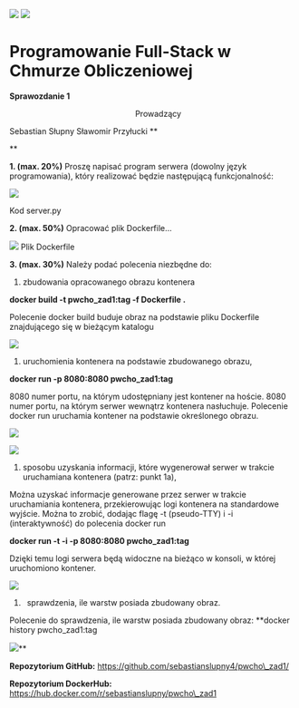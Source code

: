 ﻿![](./screenshoty/Aspose.Words.1d35b0d7-c9b0-4d8a-9bbe-6a9e4c5f230f.001.png)
![](./screenshoty/Aspose.Words.1d35b0d7-c9b0-4d8a-9bbe-6a9e4c5f230f.002.png)
# <a name="_d9gva4ohikyd"></a><a name="_nle527xs3ni2"></a>Programowanie Full-Stack w Chmurze Obliczeniowej 
**Sprawozdanie 1**


`								`Prowadzący 

Sebastian Słupny						Sławomir Przyłucki
**



**


**1. (max. 20%)** 
Proszę napisać program serwera (dowolny język programowania), który realizować będzie następującą funkcjonalność:


![](./screenshoty/Aspose.Words.1d35b0d7-c9b0-4d8a-9bbe-6a9e4c5f230f.003.png)

Kod server.py


**2. (max. 50%)** 
Opracować plik Dockerfile…

![](./screenshoty/Aspose.Words.1d35b0d7-c9b0-4d8a-9bbe-6a9e4c5f230f.004.png)
Plik Dockerfile

**3. (max. 30%)** 
Należy podać polecenia niezbędne do: 

1. zbudowania opracowanego obrazu kontenera

**docker build -t pwcho\_zad1:tag -f Dockerfile .**

Polecenie docker build buduje obraz na podstawie pliku Dockerfile znajdującego się w bieżącym katalogu

![](./screenshoty/Aspose.Words.1d35b0d7-c9b0-4d8a-9bbe-6a9e4c5f230f.005.png)

1. uruchomienia kontenera na podstawie zbudowanego obrazu, 

**docker run -p 8080:8080 pwcho\_zad1:tag**

8080 numer portu, na którym udostępniany jest kontener na hoście. 8080 numer portu, na którym serwer wewnątrz kontenera nasłuchuje. Polecenie docker run uruchamia kontener na podstawie określonego obrazu.


![](./screenshoty/Aspose.Words.1d35b0d7-c9b0-4d8a-9bbe-6a9e4c5f230f.006.png)


![](Aspose.Words.1d35b0d7-c9b0-4d8a-9bbe-6a9e4c5f230f.007.png)

1. sposobu uzyskania informacji, które wygenerował serwer w trakcie uruchamiana kontenera (patrz: punkt 1a), 

Można uzyskać informacje generowane przez serwer w trakcie uruchamiania kontenera, przekierowując logi kontenera na standardowe wyjście. Można to zrobić, dodając flagę -t (pseudo-TTY) i -i (interaktywność) do polecenia docker run

**docker run -t -i -p 8080:8080 pwcho\_zad1:tag**


Dzięki temu logi serwera będą widoczne na bieżąco w konsoli, w której uruchomiono kontener.

![](./screenshoty/Aspose.Words.1d35b0d7-c9b0-4d8a-9bbe-6a9e4c5f230f.008.png)


1. ` `sprawdzenia, ile warstw posiada zbudowany obraz.

Polecenie do sprawdzenia, ile warstw posiada zbudowany obraz:
**docker history pwcho\_zad1:tag


![](./screenshoty/Aspose.Words.1d35b0d7-c9b0-4d8a-9bbe-6a9e4c5f230f.009.png)**



**Repozytorium GitHub:** https://github.com/sebastianslupny4/pwcho\_zad1/

**Repozytorium DockerHub:** https://hub.docker.com/r/sebastianslupny/pwcho\_zad1
